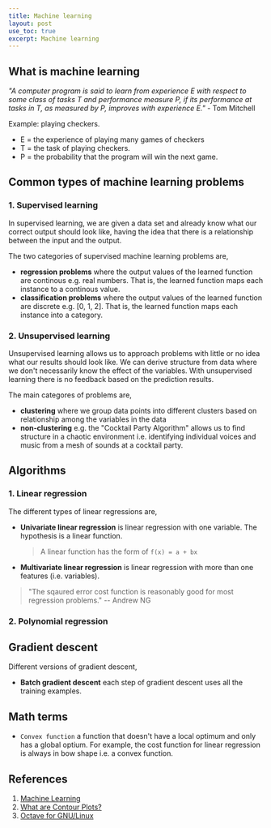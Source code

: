 ```yaml
---
title: Machine learning
layout: post
use_toc: true
excerpt: Machine learning
---
```


## What is machine learning

_"A computer program is said to learn from experience E with respect to some class of tasks T and performance measure P, if its performance at tasks in T, as measured by P, improves with experience E."_ - Tom Mitchell

Example: playing checkers.

- E = the experience of playing many games of checkers
- T = the task of playing checkers.
- P = the probability that the program will win the next game.

## Common types of machine learning problems

### 1. Supervised learning

In supervised learning, we are given a data set and already know what our correct output should look like, having the idea that there is a relationship between the input and the output.

The two categories of supervised machine learning problems are,

- **regression problems** where the output values of the learned function are continous e.g. real numbers. That is, the learned function maps each instance to a continous value.
- **classification problems** where the output values of the learned function are discrete e.g. [0, 1, 2]. That is, the learned function maps each instance into a category.

### 2. Unsupervised learning

Unsupervised learning allows us to approach problems with little or no idea what our results should look like. We can derive structure from data where we don't necessarily know the effect of the variables. With unsupervised learning there is no feedback based on the prediction results.

The main categores of problems are, 

- **clustering** where we group data points into different clusters based on relationship among the variables in the data
- **non-clustering** e.g. the "Cocktail Party Algorithm" allows us to find structure in a chaotic environment i.e. identifying individual voices and music from a mesh of sounds at a cocktail party.

## Algorithms

### 1. Linear regression

The different types of linear regressions are,

- **Univariate linear regression** is linear regression with one variable. The hypothesis is a linear function.
    > A linear function has the form of `f(x) = a + bx`
- **Multivariate linear regression** is linear regression with more than one features (i.e. variables).

> "The sqaured error cost function is reasonably good for most regression problems."
> -- Andrew NG

### 2. Polynomial regression

## Gradient descent

Different versions of gradient descent,

- **Batch gradient descent** each step of gradient descent uses all the training examples.

## Math terms

- `Convex function` a function that doesn't have a local optimum and only has a global optium. For example, the cost function for linear regression is always in bow shape i.e. a convex function.

## References

1. [Machine Learning](https://www.coursera.org/learn/machine-learning)
2. [What are Contour Plots?](https://www.statisticshowto.datasciencecentral.com/contour-plots/)
3. [Octave for GNU/Linux](http://wiki.octave.org/Octave_for_GNU/Linux)
